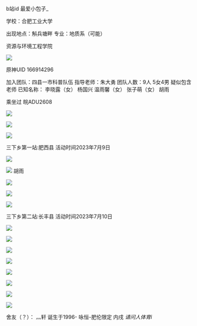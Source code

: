 b站id 最爱小包子_

学校：合肥工业大学

出现地点：斛兵塘畔
专业：地质系（可能）

资源与环境工程学院

![](attachments/Pasted%20image%2020241221001836.png)


原神UID 166914296

加入团队：四县一市科普队伍
指导老师：朱大勇
团队人数：9人 5女4男 疑似包含老师
已知名称：
李晓露（女）
杨国兴
温雨馨（女）
张子萌（女）
胡雨


乘坐过 皖ADU2608

![](attachments/Pasted%20image%2020241221004142.png)

![](attachments/Pasted%20image%2020241221004331.png)

![](attachments/Pasted%20image%2020241221004431.png)


三下乡第一站:肥西县
活动时间2023年7月9日

![](attachments/Pasted%20image%2020241221004548.png)


![](attachments/Pasted%20image%2020241221004557.png)
胡雨

![](attachments/Pasted%20image%2020241221004630.png)

![](attachments/Pasted%20image%2020241221004658.png)

![](attachments/Pasted%20image%2020241221004709.png)

三下乡第二站:长丰县
活动时间2023年7月10日


![](attachments/Pasted%20image%2020241221004829.png)

![](attachments/Pasted%20image%2020241221004950.png)

![](attachments/Pasted%20image%2020241221005004.png)

![](attachments/Pasted%20image%2020241221005022.png)

![](attachments/Pasted%20image%2020241221005046.png)

![](attachments/Pasted%20image%2020241221005055.png)

![](attachments/Pasted%20image%2020241221005143.png)

![](attachments/Pasted%20image%2020241221005157.png)

舍友（？）：
灬轩
诞生于1996-
咏恒-肥伦限定
内戌
*请问人体育i*